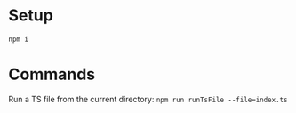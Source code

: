 # Setup

`npm i`

# Commands

Run a TS file from the current directory: `npm run runTsFile --file=index.ts`
